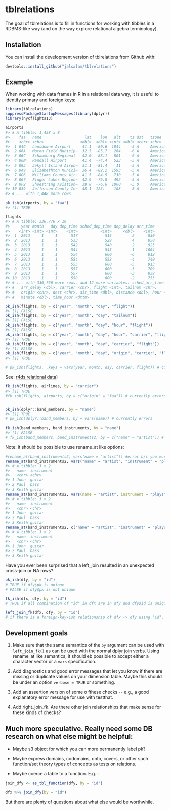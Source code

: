 
<!-- README.md is generated from README.Rmd. Please edit that file -->
tblrelations
============

The goal of tblrelations is to fill in functions for working with tibbles in a RDBMS-like way (and on the way explore relational algebra terminology).

Installation
------------

You can install the development version of tblrelations from Github with:

``` r
devtools::install_github("jalsalam/tblrelations")
```

Example
-------

When working with data frames in R in a relational data way, it is useful to identify primary and foreign keys:

``` r
library(tblrelations)
suppressPackageStartupMessages(library(dplyr))
library(nycflights13)

airports
#> # A tibble: 1,458 x 8
#>    faa   name                   lat    lon   alt    tz dst   tzone        
#>    <chr> <chr>                <dbl>  <dbl> <int> <dbl> <chr> <chr>        
#>  1 04G   Lansdowne Airport     41.1  -80.6  1044    -5 A     America/New_~
#>  2 06A   Moton Field Municip~  32.5  -85.7   264    -6 A     America/Chic~
#>  3 06C   Schaumburg Regional   42.0  -88.1   801    -6 A     America/Chic~
#>  4 06N   Randall Airport       41.4  -74.4   523    -5 A     America/New_~
#>  5 09J   Jekyll Island Airpo~  31.1  -81.4    11    -5 A     America/New_~
#>  6 0A9   Elizabethton Munici~  36.4  -82.2  1593    -5 A     America/New_~
#>  7 0G6   Williams County Air~  41.5  -84.5   730    -5 A     America/New_~
#>  8 0G7   Finger Lakes Region~  42.9  -76.8   492    -5 A     America/New_~
#>  9 0P2   Shoestring Aviation~  39.8  -76.6  1000    -5 U     America/New_~
#> 10 0S9   Jefferson County In~  48.1 -123.    108    -8 A     America/Los_~
#> # ... with 1,448 more rows
```

``` r
pk_ish(airports, by = "faa")
#> [1] TRUE
```

``` r
flights
#> # A tibble: 336,776 x 19
#>     year month   day dep_time sched_dep_time dep_delay arr_time
#>    <int> <int> <int>    <int>          <int>     <dbl>    <int>
#>  1  2013     1     1      517            515         2      830
#>  2  2013     1     1      533            529         4      850
#>  3  2013     1     1      542            540         2      923
#>  4  2013     1     1      544            545        -1     1004
#>  5  2013     1     1      554            600        -6      812
#>  6  2013     1     1      554            558        -4      740
#>  7  2013     1     1      555            600        -5      913
#>  8  2013     1     1      557            600        -3      709
#>  9  2013     1     1      557            600        -3      838
#> 10  2013     1     1      558            600        -2      753
#> # ... with 336,766 more rows, and 12 more variables: sched_arr_time <int>,
#> #   arr_delay <dbl>, carrier <chr>, flight <int>, tailnum <chr>,
#> #   origin <chr>, dest <chr>, air_time <dbl>, distance <dbl>, hour <dbl>,
#> #   minute <dbl>, time_hour <dttm>
```

``` r
pk_ish(flights, by = c("year", "month", "day", "flight"))
#> [1] FALSE
pk_ish(flights, by = c("year", "month", "day", "tailnum"))
#> [1] FALSE
pk_ish(flights, by = c("year", "month", "day", "hour", "flight"))
#> [1] FALSE
pk_ish(flights, by = c("year", "month", "day", "hour", "carrier", "flight"))
#> [1] TRUE
pk_ish(flights, by = c("year", "month", "day", "carrier", "flight"))
#> [1] FALSE
pk_ish(flights, by = c("year", "month", "day", "origin", "carrier", "flight"))
#> [1] TRUE

# pk_ish(flights, .keys = vars(year, month, day, carrier, flight)) # currently errors
```

See: [r4ds relational data](http://r4ds.had.co.nz/relational-data.html))

``` r
fk_ish(flights, airlines, by = "carrier")
#> [1] TRUE
#fk_ish(flights, airports, by = c("origin" = "faa")) # currently errors
```

``` r

pk_ish(dplyr::band_members, by = "name")
#> [1] TRUE
# pk_ish(dplyr::band_members, by = vars(name)) # currently errors

fk_ish(band_members, band_instruments, by = "name")
#> [1] FALSE
# fk_ish(band_members, band_instruments2, by = c("name" = "artist")) # currently errors
```

Note: it should be possible to use rename\_at like options:

``` r
#rename_at(band_instruments2, vars(name = "artist")) #error b/c you must rename with a function
rename_at(band_instruments2, vars("name" = "artist", "instrument" = "plays"), funs(names))
#> # A tibble: 3 x 2
#>   name  instrument
#>   <chr> <chr>     
#> 1 John  guitar    
#> 2 Paul  bass      
#> 3 Keith guitar
rename_at(band_instruments2, vars(name = "artist", instrument = "plays"), funs(names))
#> # A tibble: 3 x 2
#>   name  instrument
#>   <chr> <chr>     
#> 1 John  guitar    
#> 2 Paul  bass      
#> 3 Keith guitar
rename_at(band_instruments2, c("name" = "artist", "instrument" = "plays"), funs(names))
#> # A tibble: 3 x 2
#>   name  instrument
#>   <chr> <chr>     
#> 1 John  guitar    
#> 2 Paul  bass      
#> 3 Keith guitar
```

Have you ever been surprised that a left\_join resulted in an unexpected cross-join or NA rows?

``` r
pk_ish(dfy, by = "id")
# TRUE if dfy$pk is unique
# FALSE if dfy$pk is not unique

fk_ish(dfx, dfy, by = "id")
# TRUE if all combination of "id" in dfx are in dfy and dfy$id is unique.

left_join_fk(dfx, dfy, by = "id")
# if there is a foreign-key-ish relationship of dfx -> dfy using "id", then it returns the joined table as normal, otherwise it errors.
```

Development goals
-----------------

1.  Make sure that the same semantics of the `by` argument can be used with `left_join_fk()` as can be used with the normal dplyr join verbs. Using rename\_at like semantics, it should eb possible to accept either a character vector or a `vars` specification.

2.  Add diagnostics and good error messages that let you know if there are missing or duplicate values on your dimension table. Maybe this should be under an option `verbose = TRUE` or something.

3.  Add an assertion version of some o fthese checks -- e.g., a good explanatory error message for use with testthat.

4.  Add right\_join\_fk. Are there other join relationships that make sense for these kinds of checks?

Much more speculative. Really need some DB research on what else might be helpful:
----------------------------------------------------------------------------------

-   Maybe s3 object for which you can more permanently label pk?

-   Maybe express domains, codomains, onto, covers, or other such function/set theory types of concepts as tests on relations.

-   Maybe coerce a table to a function. E.g. :

``` r
join_dfy <- as_tbl_function(dfy, by = "id")

dfx %>% join_dfy(by = "id")
```

But there are plenty of questions about what else would be worthwhile.

